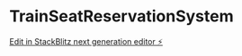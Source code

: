 # TrainSeatReservationSystem

[Edit in StackBlitz next generation editor ⚡️](https://stackblitz.com/~/github.com/aminujjmaa/TrainSeatReservationSystem)